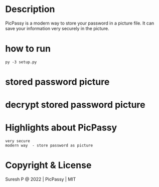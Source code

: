 # Description

PicPassy is a modern way to store your password in a picture file. It can save your information very securely in the picture.

# how to run
    py -3 setup.py


# stored password picture





# decrypt stored password picture





# Highlights about PicPassy
    very secure
    modern way  - store password as picture


# Copyright & License
Suresh P @ 2022 | PicPassy | MIT